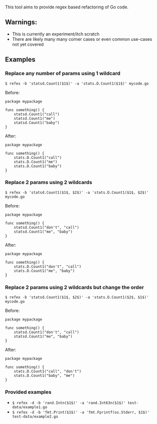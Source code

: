 This tool aims to provide regex based refactoring of Go code.

## Warnings:
* This is currently an experiment/itch scratch
* There are likely many many corner cases or even common use-cases not yet covered

## Examples

### Replace any number of params using 1 wildcard
`$ refex -b 'statsd.Count1($1$)' -a 'stats.D.Count1($1$)' mycode.go`
 
Before:

	package mypackage
	
	func something() {
		statsd.Count1("call")
		statsd.Count1("me")
		statsd.Count1("baby")
	}

After:

	package mypackage
	
	func something() {
		stats.D.Count1("call")
		stats.D.Count1("me")
		stats.D.Count1("baby")
	}

### Replace 2 params using 2 wildcards
`$ refex -b 'statsd.Count1($1$, $2$)' -a 'stats.D.Count1($1$, $2$)' mycode.go`
 
Before:

	package mypackage
	
	func something() {
		statsd.Count1("don't", "call")
		statsd.Count1("me", "baby")
	}

After:

	package mypackage
	
	func something() {
		stats.D.Count1("don't", "call")
		stats.D.Count1("me", "baby")
	}

### Replace 2 params using 2 wildcards but change the order
`$ refex -b 'statsd.Count1($1$, $2$)' -a 'stats.D.Count1($2$, $1$)' mycode.go`
 
Before:

	package mypackage
	
	func something() {
		statsd.Count1("don't", "call")
		statsd.Count1("me", "baby")
	}

After:

	package mypackage
	
	func something() {
		stats.D.Count1("call", "don't")
		stats.D.Count1("baby", "me")
	}


### Provided examples

* `$ refex -d -b 'rand.Intn($1$)' -a 'rand.Int63n($1$)' test-data/example1.go`
* `$ refex -d -b 'fmt.Print($1$)' -a 'fmt.Fprintf(os.Stderr, $1$)' test-data/example2.go`

